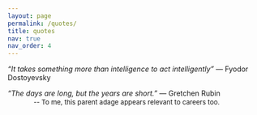 ```yaml
---
layout: page
permalink: /quotes/
title: quotes
nav: true
nav_order: 4
---
```


<i>“It takes something more than intelligence to act intelligently”</i> ― Fyodor Dostoyevsky


<i>“The days are long, but the years are short.”</i> ― Gretchen Rubin
<br>&nbsp;&nbsp;&nbsp;&nbsp;&nbsp;&nbsp;&nbsp;&nbsp;&nbsp;&nbsp;&nbsp;&nbsp; <font size="2">-- To me, this parent adage appears relevant to careers too.</font>

